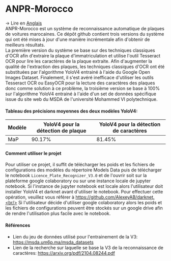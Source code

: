 # ANPR-Morocco
-> Lire en [Anglais](https://github.com/Assifar-Karim/ANPR-Morocco/blob/main/README.md) <br/>
ANPR-Morocco est un système de reconnaissance automatique de plaques de voitures marocaines. Ce dépôt github contient trois versions du système qui ont été mises à jour d'une manière incrémentale afin d'obtenir de meilleurs résultats. <br/>
La première version du système se base sur des techniques classiques d'OCR afin d'extraire la plaque d'immatriculation et utilise l'outil Tesseract OCR pour lire les caractères de la plaque extraite. Afin d'augmenter la qualité de l'extraction des plaques, les techniques classiques d'OCR ont été substituées par l'algorithme YoloV4 entrainé à l'aide du Google Open Images Dataset. Finalement, il s'est avéré inefficace d'utiliser les outils Tesseract OCR ou EasyOCR pour la lecture des caractères des plaques donc comme solution à ce problème, la troisième version se base à 100% sur l'algorithme YoloV4 entrainé à l'aide d'un set de données spécifique issue du site web du MSDA de l'université Mohammed VI polytechnique.

#### Tableau des précisions moyennes des deux modèles YoloV4:

| Modèle | YoloV4 pour la détection de plaque | YoloV4 pour la détection de caractères |
|-------|-------------------------------------|----------------------------------------|
| MaP   | 90.17%                              | 81.45%                                 |

#### Comment utiliser le projet
Pour utiliser ce projet, il suffit de télécharger les poids et les fichiers de configurations des modèles du répertoire Models Data puis de télécharger le notebook `Licence_Plate_Recognizer_V3.0` et de l'ouvrir soit sur la plateforme google colaboratory ou sur une instance locale de jupyter notebook.
  Si l'instance de jupyter notebook est locale alors l'utilisateur doit installer YoloV4 et darknet avant d'utiliser le notebook. Pour effectuer cette opération, veuillez vous référer à https://github.com/AlexeyAB/darknet.<br/> 
  Si l'utilisateur décide d'utiliser google colaboratory alors les poids et les fichiers de configurations peuvent être stockés sur un google drive afin de rendre l'utilisation plus facile avec le notebook.

#### Références
 - Lien du jeu de données utilisé pour l'entrainement de la V3: https://msda.um6p.ma/msda_datasets <br/>
 - Lien de la recherche sur laquelle se base la V3 de la reconnaissance de caractères: https://arxiv.org/pdf/2104.08244.pdf
